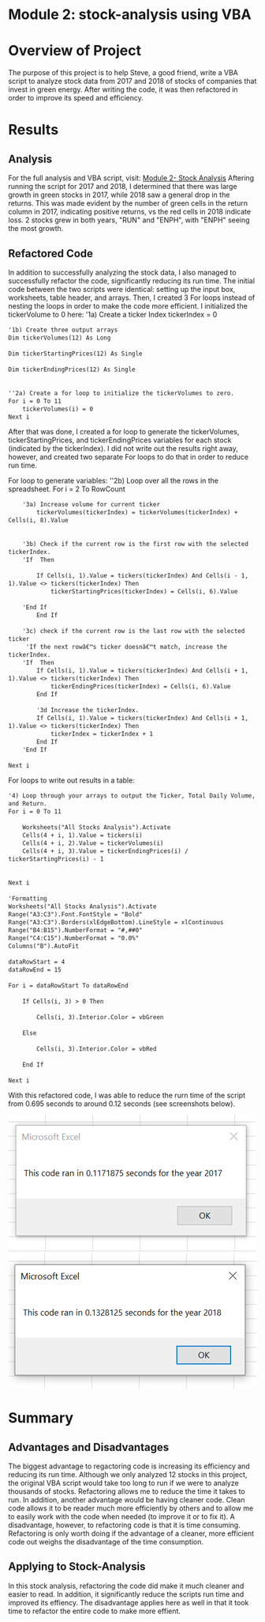 # Module 2: stock-analysis using VBA

# Overview of Project
The purpose of this project is to help Steve, a good friend, write a VBA script to analyze stock data from 2017 and 2018 of stocks of companies that invest in green energy. After writing the code, it was then refactored in order to improve its speed and efficiency. 

# Results

## Analysis
For the full analysis and VBA script, visit: [Module 2- Stock Analysis](https://github.com/fadlnabbouh/stock-analysis/blob/main/VBA_challenge.xlsm)
Aftering running the script for 2017 and 2018, I determined that there was large growth in green stocks in 2017, while 2018 saw a general drop in the returns. This was made evident by the number of green cells in the return column in 2017, indicating positive returns, vs the red cells in 2018 indicate loss. 2 stocks grew in both years, "RUN" and "ENPH", with "ENPH" seeing the most growth.

## Refactored Code
In addition to successfully analyzing the stock data, I also managed to successfully refactor the code, significantly reducing its run time. The initial code between the two scripts were identical: setting up the input box, worksheets, table header, and arrays. Then, I created 3 For loops instead of nesting the loops in order to make the code more efficient. I initialized the tickerVolume to 0 here: 
	'1a) Create a ticker Index
    tickerIndex = 0
    

    '1b) Create three output arrays
    Dim tickerVolumes(12) As Long
    
    Dim tickerStartingPrices(12) As Single
    
    Dim tickerEndingPrices(12) As Single
    
    
    ''2a) Create a for loop to initialize the tickerVolumes to zero.
    For i = 0 To 11
        tickerVolumes(i) = 0
    Next i

After that was done, I created a for loop to generate the tickerVolumes, tickerStartingPrices, and tickerEndingPrices variables for each stock (indicated by the tickerIndex). I did not write out the results right away, however, and created two separate For loops to do that in order to reduce run time. 

For loop to generate variables: 
	''2b) Loop over all the rows in the spreadsheet.
        For i = 2 To RowCount
    
        '3a) Increase volume for current ticker
            tickerVolumes(tickerIndex) = tickerVolumes(tickerIndex) + Cells(i, 8).Value

        
        '3b) Check if the current row is the first row with the selected tickerIndex.
        'If  Then
            
            If Cells(i, 1).Value = tickers(tickerIndex) And Cells(i - 1, 1).Value <> tickers(tickerIndex) Then
                tickerStartingPrices(tickerIndex) = Cells(i, 6).Value
            
        'End If
            End If
            
        '3c) check if the current row is the last row with the selected ticker
         'If the next rowâ€™s ticker doesnâ€™t match, increase the tickerIndex.
        'If  Then
            If Cells(i, 1).Value = tickers(tickerIndex) And Cells(i + 1, 1).Value <> tickers(tickerIndex) Then
                tickerEndingPrices(tickerIndex) = Cells(i, 6).Value
            End If

            '3d Increase the tickerIndex.
            If Cells(i, 1).Value = tickers(tickerIndex) And Cells(i + 1, 1).Value <> tickers(tickerIndex) Then
                tickerIndex = tickerIndex + 1
            End If
        'End If
    
    Next i

For loops to write out results in a table: 

	'4) Loop through your arrays to output the Ticker, Total Daily Volume, and Return.
    For i = 0 To 11
        
        Worksheets("All Stocks Analysis").Activate
        Cells(4 + i, 1).Value = tickers(i)
        Cells(4 + i, 2).Value = tickerVolumes(i)
        Cells(4 + i, 3).Value = tickerEndingPrices(i) / tickerStartingPrices(i) - 1
        
        
    Next i
    
    'Formatting
    Worksheets("All Stocks Analysis").Activate
    Range("A3:C3").Font.FontStyle = "Bold"
    Range("A3:C3").Borders(xlEdgeBottom).LineStyle = xlContinuous
    Range("B4:B15").NumberFormat = "#,##0"
    Range("C4:C15").NumberFormat = "0.0%"
    Columns("B").AutoFit

    dataRowStart = 4
    dataRowEnd = 15

    For i = dataRowStart To dataRowEnd
        
        If Cells(i, 3) > 0 Then
            
            Cells(i, 3).Interior.Color = vbGreen
            
        Else
        
            Cells(i, 3).Interior.Color = vbRed
            
        End If
        
    Next i

With this refactored code, I was able to reduce the rurn time of the script from 0.695 seconds to around 0.12 seconds (see screenshots below). 

![Refactored Code Time 2017](https://github.com/fadlnabbouh/stock-analysis/blob/main/Resources/refactored_code_2017.png)
![Refactored Code Time 2018](https://github.com/fadlnabbouh/stock-analysis/blob/main/Resources/refactored_code_2018.png)

# Summary

## Advantages and Disadvantages
The biggest advantage to regactoring code is increasing its efficiency and reducing its run time. Although we only analyzed 12 stocks in this project, the original VBA script would take too long to run if we were to analyze thousands of stocks. Refactoring allows me to reduce the time it takes to run. In addition, another advantage would be having cleaner code. Clean code allows it to be reader much more efficiently by others and to allow me to easily work with the code when needed (to improve it or to fix it). A disadvantage, however, to refactoring code is that it is time consuming. Refactoring is only worth doing if the advantage of a cleaner, more efficient code out weighs the disadvantage of the time consumption.  

## Applying to Stock-Analysis
In this stock analysis, refactoring the code did make it much cleaner and easier to read. In addition, it significantly reduce the scripts run time and improved its effiency. The disadvantage applies here as well in that it took time to refactor the entire code to make more effient.